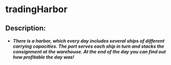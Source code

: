 # tradingHarbor
<h2>Description:</h2>
<ul>
  <li>
    <h5>There is a harbor, which every day includes several ships of different carrying capacities.
    The port serves each ship in turn and stacks the consignment at the warehouse.
    At the end of the day you can find out how profitable the day was!</h5>
  </li>
</ul>

